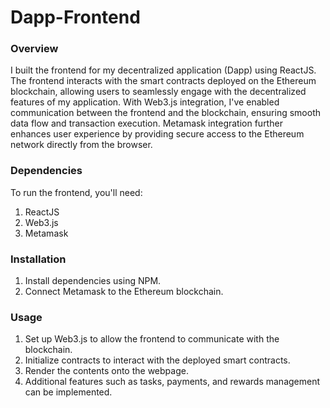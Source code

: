 # Dapp-Frontend

### Overview
I built the frontend for my decentralized application (Dapp) using ReactJS. The frontend interacts with the smart contracts deployed on the Ethereum blockchain, allowing users to seamlessly engage with the decentralized features of my application. With Web3.js integration, I've enabled communication between the frontend and the blockchain, ensuring smooth data flow and transaction execution. Metamask integration further enhances user experience by providing secure access to the Ethereum network directly from the browser.

### Dependencies
To run the frontend, you'll need:

1. ReactJS
2. Web3.js
3. Metamask

### Installation
1. Install dependencies using NPM.
2. Connect Metamask to the Ethereum blockchain.

### Usage
1. Set up Web3.js to allow the frontend to communicate with the blockchain.
2. Initialize contracts to interact with the deployed smart contracts.
3. Render the contents onto the webpage.
4. Additional features such as tasks, payments, and rewards management can be implemented.
